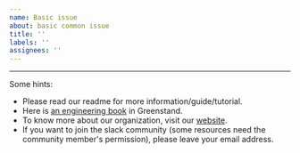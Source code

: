 ```yaml
---
name: Basic issue
about: basic common issue
title: ''
labels: ''
assignees: ''
---
```


---

Some hints:

- Please read our readme for more information/guide/tutorial.
- Here is [an engineering book](https://greenstand.gitbook.io/engineering/) in Greenstand.
- To know more about our organization, visit our [website](https://greenstand.org).
- If you want to join the slack community (some resources need the community member's permission), please leave your email address.
